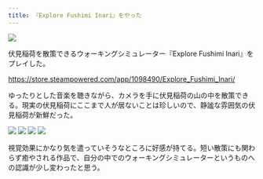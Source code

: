 ```yaml
---
title: 『Explore Fushimi Inari』をやった
---
```


![](/images/2020-01-07-explore-fushimi-inari-3.jpg)

伏見稲荷を散策できるウォーキングシミュレーター『Explore Fushimi Inari』をプレイした。

<https://store.steampowered.com/app/1098490/Explore_Fushimi_Inari/>

ゆったりとした音楽を聴きながら、カメラを手に伏見稲荷の山の中を散策できる。現実の伏見稲荷にここまで人が居ないことは珍しいので、静謐な雰囲気の伏見稲荷が新鮮だった。

![](/images/2020-01-07-explore-fushimi-inari-2.jpg)
![](/images/2020-01-07-explore-fushimi-inari-1.jpg)
![](/images/2020-01-07-explore-fushimi-inari-4.jpg)
![](/images/2020-01-07-explore-fushimi-inari-5.jpg)

視覚効果にかなり気を遣っていそうなところに好感が持てる。短い散策にも関わらず癒やされる作品で、自分の中でのウォーキングシミュレーターというものへの認識が少し変わったと思う。
